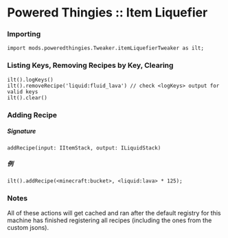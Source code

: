# Powered Thingies :: Item Liquefier

### Importing
```zenscript
import mods.poweredthingies.Tweaker.itemLiquefierTweaker as ilt;
```

### Listing Keys, Removing Recipes by Key, Clearing
```zenscript
ilt().logKeys()
ilt().removeRecipe('liquid:fluid_lava') // check <logKeys> output for valid keys
ilt().clear()
```

### Adding Recipe
##### Signature
```zenscript
addRecipe(input: IItemStack, output: ILiquidStack)
```
##### 例
```zenscript
ilt().addRecipe(<minecraft:bucket>, <liquid:lava> * 125);
```

### Notes
All of these actions will get cached and ran after the default registry for this machine has finished registering all recipes (including the ones from the custom jsons).